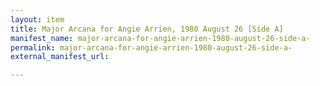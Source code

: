 ```yaml
---
layout: item
title: Major Arcana for Angie Arrien, 1980 August 26 [Side A]
manifest_name: major-arcana-for-angie-arrien-1980-august-26-side-a-
permalink: major-arcana-for-angie-arrien-1980-august-26-side-a-
external_manifest_url: 

---
```

<!-- Add an essay or interpretive material below this line,
using HTML or markdown.  Do not modify this file above this line -->
